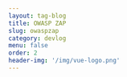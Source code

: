 ```yaml
---
layout: tag-blog
title: OWASP ZAP
slug: owaspzap
category: devlog
menu: false
order: 2
header-img: '/img/vue-logo.png'
---
```

